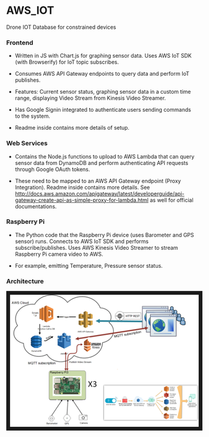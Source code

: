 # AWS_IOT
Drone IOT Database for constrained devices


### Frontend
* Written in JS with Chart.js for graphing sensor data. Uses AWS IoT SDK (with Browserify) for IoT topic subscribes.

* Consumes AWS API Gateway endpoints to query data and perform IoT publishes. 

* Features: Current sensor status, graphing sensor data in a custom time range, displaying Video Stream from Kinesis Video Streamer.

* Has Google Signin integrated to authenticate users sending commands to the system.

* Readme inside contains more details of setup.

### Web Services
* Contains the Node.js functions to upload to AWS Lambda that can query sensor data from DynamoDB and perform authenticating API requests through Google OAuth tokens.

* These need to be mapped to an AWS API Gateway endpoint (Proxy Integration). Readme inside contains more details. See http://docs.aws.amazon.com/apigateway/latest/developerguide/api-gateway-create-api-as-simple-proxy-for-lambda.html as well for official documentations.

### Raspberry Pi
* The Python code that the Raspberry Pi device (uses Barometer and GPS sensor) runs. Connects to AWS IoT SDK and performs subscribe/publishes. Uses AWS Kinesis Video Streamer to stream Raspberry Pi camera video to AWS.

* For example, emitting Temperature, Pressure sensor status. 

### Architecture

<img src="https://github.com/mbiuki/minicloud/blob/drone_AWS/Architecture/Drone_IoT.png" alt="Screenshot" border="10"/>
